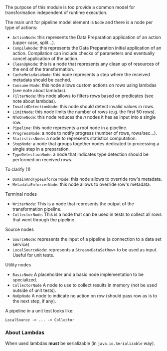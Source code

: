 The purpose of this module is too provide a common model for transformation independent of runtime execution.

The main unit for pipeline model element is `Node` and there is a node per type of actions:
* `ActionNode`: this represents the Data Preparation application of an action (upper case, split...).
* `CompileNode`: this represents the Data Preparation initial application of an action. Compilation can include checks of parameters and eventually cancel application of the action.
* `CleanUpNode`: this is a node that represents any clean up of resources of the end of the transformation.
* `CacheMetadataNode`: this node represents a step where the received metadata should be cached.
* `ConsumerNode`: this node allows custom actions on rows using lambdas (see note about lambdas).
* `FilterNode`: this node allows to filters rows based on predicates (see note about lambdas).
* `InvalidDetectionNode`: this node should detect invalid values in rows.
* `LimitNode`: this node limits the number of rows (e.g. the first 50 rows).
* `NToOneNode`: this node reduces the _n_ nodes it has as input into a single row.
* `Pipeline`: this node represents a root node in a pipeline.
* `ProgressNode`: a node to notify progress (number of rows, rows/sec...).
* `StatisticsNode`: a node to represents statistics computation.
* `StepNode`: a node that groups together nodes dedicated to processing a single step in a preparation. 
* `TypeDetectionNode`: a node that indicates type detection should be performed on received rows.

To clarify (1)
* `DomainAndTypeEnforcerNode`: this node allows to override row's metadata.
* `MetadataEnforcerNode`: this node allows to override row's metadata.


Terminal nodes
* `WriterNode`: This is a node that represents the output of the transformation pipeline.
* `CollectorNode`: This is a node that can be used in tests to collect all rows that went through the pipeline.

Source nodes
* `SourceNode`: represents the input of a pipeline (a connection to a data set service)
* `LocalSourceNode`: represents a `Stream<DataSetRow>` to be used as input. Useful for unit tests.

Utility nodes
* `BasicNode` A placeholder and a basic node implementation to be specialized.
* `CollectorNode` A node to use to collect results in memory (not be used outside of unit tests).
* `NoOpNode` A node to indicate no action on row (should pass row as is to the next step, if any).

A pipeline in a unit test looks like:
```
LocalSource -> ... -> Collector
```

### About Lambdas
When used lambdas **must** be serializable (in `java.io.Serializable` way).